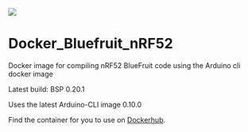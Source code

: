 ![](https://github.com/BluetoothKeyboard/Docker_Bluefruit_nRF52/workflows/Build%20Docker%20Image/badge.svg)

# Docker_Bluefruit_nRF52
Docker image for compiling nRF52 BlueFruit code using the Arduino cli docker image 

Latest build: BSP 0.20.1

Uses the latest Arduino-CLI image 0.10.0

Find the container for you to use on [Dockerhub](https://hub.docker.com/repository/docker/bluetoothkeyboard/arduino-cli-bluefruit-nrf52).
